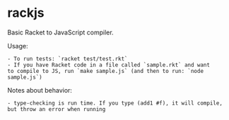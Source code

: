 # rackjs

Basic Racket to JavaScript compiler.

Usage:

    - To run tests: `racket test/test.rkt`
    - If you have Racket code in a file called `sample.rkt` and want
    to compile to JS, run `make sample.js` (and then to run: `node sample.js`)

Notes about behavior:

    - type-checking is run time. If you type (add1 #f), it will compile, but throw an error when running
